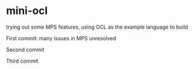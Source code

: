 # mini-ocl
trying out some MPS features, using OCL as the example language to build

First commit: many issues in MPS unresolved

Second commit



Third commit